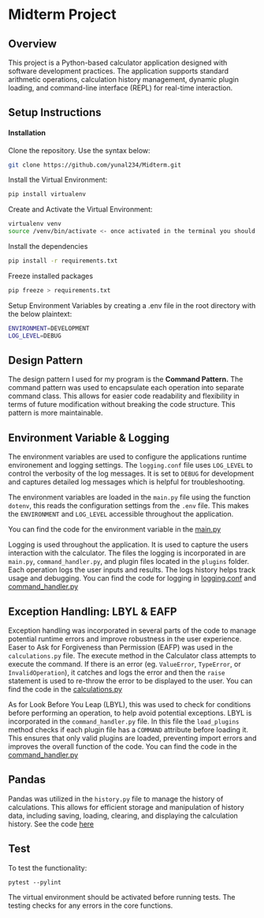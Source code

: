 # Midterm Project

## Overview

This project is a Python-based calculator application designed with software development practices. The application supports standard arithmetic operations, calculation history management, dynamic plugin loading, and command-line interface (REPL) for real-time interaction.


## Setup Instructions

#### Installation
Clone the repository. Use the syntax below:
```bash
git clone https://github.com/yunal234/Midterm.git
```

Install the Virtual Environment:
```bash
pip install virtualenv
```
Create and Activate the Virtual Environment:
```bash
virtualenv venv
source /venv/bin/activate <- once activated in the terminal you should see (venv) in the terminal.
```
Install the dependencies
```bash
pip install -r requirements.txt
```
Freeze installed packages
```bash
pip freeze > requirements.txt
```
Setup Environment Variables by creating a .env file in the root directory with the below plaintext:
```bash
ENVIRONMENT=DEVELOPMENT
LOG_LEVEL=DEBUG
```

## Design Pattern

The design pattern I used for my program is the **Command Pattern.**
The command pattern was used to encapsulate each operation into separate command class. This allows for easier code readability and flexibility in terms of future modification without breaking the code structure. This pattern is more maintainable.

## Environment Variable & Logging

The environment variables are used to configure the applications runtime environement and logging settings. The `logging.conf` file uses `LOG_LEVEL` to control the verbosity of the log messages. It is set to `DEBUG` for development and captures detailed log messages which is helpful for troubleshooting.

The environment variables are loaded in the `main.py` file using the function `dotenv`, this reads the configuration settings from the `.env` file. This makes the `ENVIRONMENT` and `LOG_LEVEL` accessible throughout the application.

You can find the code for the environment variable in the [main.py](https://github.com/yunal234/Midterm/blob/4286e044dd6a33f8ffa24fd53a8402b040b845c4/main.py)

Logging is used throughout the application. It is used to capture the users interaction with the calculator. The files the logging is incorporated in are `main.py`, `command_handler.py`, and plugin files located in the `plugins` folder. 
Each operation logs the user inputs and results. The logs history helps track usage and debugging.
You can find the code for logging in [logging.conf](https://github.com/yunal234/Midterm/blob/4286e044dd6a33f8ffa24fd53a8402b040b845c4/logging.conf) and [command_handler.py](https://github.com/yunal234/Midterm/blob/4286e044dd6a33f8ffa24fd53a8402b040b845c4/commands/command_handler.py)

## Exception Handling: LBYL & EAFP

Exception handling was incorporated in several parts of the code to manage potential runtime errors and improve robustness in the user experience. Easer to Ask for Forgiveness than Permission (EAFP) was used in the `calculations.py` file. The execute method in the Calculator class attempts to execute the command. If there is an error (eg. `ValueError`, `TypeError`, or `InvalidOperation`), it catches and logs the error and then the `raise` statement is used to re-throw the error to be displayed to the user.
You can find the code in the [calculations.py](https://github.com/yunal234/Midterm/blob/4286e044dd6a33f8ffa24fd53a8402b040b845c4/calculator/calculations.py)

As for Look Before You Leap (LBYL), this was used to check for conditions before performing an operation, to help avoid potential exceptions. LBYL is incorporated in the `command_handler.py` file. In this file the `load_plugins` method checks if each plugin file has a `COMMAND` attribute before loading it. This ensures that only valid plugins are loaded, preventing import errors and improves the overall function of the code.
You can find the code in the [command_handler.py](https://github.com/yunal234/Midterm/blob/4286e044dd6a33f8ffa24fd53a8402b040b845c4/commands/command_handler.py)

## Pandas

Pandas was utilized in the `history.py` file to manage the history of calculations. This allows for efficient storage and manipulation of history data, including saving, loading, clearing, and displaying the calculation history.
See the code [here](https://github.com/yunal234/Midterm/blob/4286e044dd6a33f8ffa24fd53a8402b040b845c4/calculator/history.py)

## Test

To test the functionality:
```
pytest --pylint
```
The virtual environment should be activated before running tests. The testing checks for any errors in the core functions.